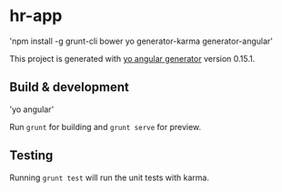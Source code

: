 # hr-app

'npm install -g grunt-cli bower yo generator-karma generator-angular'

This project is generated with [yo angular generator](https://github.com/yeoman/generator-angular)
version 0.15.1.

## Build & development

'yo angular'

Run `grunt` for building and `grunt serve` for preview.

## Testing

Running `grunt test` will run the unit tests with karma.
